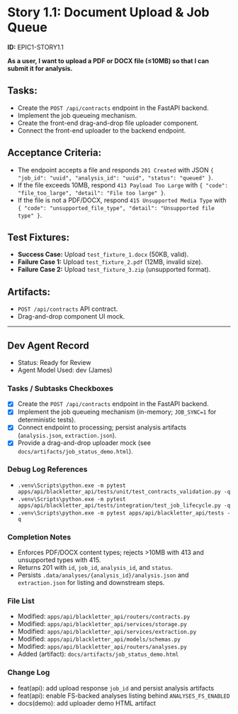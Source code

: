 # Story 1.1: Document Upload & Job Queue

**ID:** EPIC1-STORY1.1

**As a user, I want to upload a PDF or DOCX file (≤10MB) so that I can submit it for analysis.**

## Tasks:
* Create the `POST /api/contracts` endpoint in the FastAPI backend.
* Implement the job queueing mechanism.
* Create the front-end drag-and-drop file uploader component.
* Connect the front-end uploader to the backend endpoint.

## Acceptance Criteria:
* The endpoint accepts a file and responds `201 Created` with JSON `{ "job_id": "uuid", "analysis_id": "uuid", "status": "queued" }`.
* If the file exceeds 10MB, respond `413 Payload Too Large` with `{ "code": "file_too_large", "detail": "File too large" }`.
* If the file is not a PDF/DOCX, respond `415 Unsupported Media Type` with `{ "code": "unsupported_file_type", "detail": "Unsupported file type" }`.

## Test Fixtures:
* **Success Case:** Upload `test_fixture_1.docx` (50KB, valid).
* **Failure Case 1:** Upload `test_fixture_2.pdf` (12MB, invalid size).
* **Failure Case 2:** Upload `test_fixture_3.zip` (unsupported format).

## Artifacts:
* `POST /api/contracts` API contract.
* Drag-and-drop component UI mock.

---

## Dev Agent Record

- Status: Ready for Review
- Agent Model Used: dev (James)

### Tasks / Subtasks Checkboxes
- [x] Create the `POST /api/contracts` endpoint in the FastAPI backend.
- [x] Implement the job queueing mechanism (in-memory; `JOB_SYNC=1` for deterministic tests).
- [x] Connect endpoint to processing; persist analysis artifacts (`analysis.json`, `extraction.json`).
- [x] Provide a drag-and-drop uploader mock (see `docs/artifacts/job_status_demo.html`).

### Debug Log References
- `.venv\Scripts\python.exe -m pytest apps/api/blackletter_api/tests/unit/test_contracts_validation.py -q`
- `.venv\Scripts\python.exe -m pytest apps/api/blackletter_api/tests/integration/test_job_lifecycle.py -q`
- `.venv\Scripts\python.exe -m pytest apps/api/blackletter_api/tests -q`

### Completion Notes
- Enforces PDF/DOCX content types; rejects >10MB with 413 and unsupported types with 415.
- Returns 201 with `id`, `job_id`, `analysis_id`, and `status`.
- Persists `.data/analyses/{analysis_id}/analysis.json` and `extraction.json` for listing and downstream steps.

### File List
- Modified: `apps/api/blackletter_api/routers/contracts.py`
- Modified: `apps/api/blackletter_api/services/storage.py`
- Modified: `apps/api/blackletter_api/services/extraction.py`
- Modified: `apps/api/blackletter_api/models/schemas.py`
- Modified: `apps/api/blackletter_api/routers/analyses.py`
- Added (artifact): `docs/artifacts/job_status_demo.html`

### Change Log
- feat(api): add upload response `job_id` and persist analysis artifacts
- feat(api): enable FS-backed analyses listing behind `ANALYSES_FS_ENABLED`
- docs(demo): add uploader demo HTML artifact
